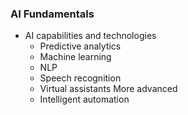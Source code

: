 ### AI Fundamentals
* AI capabilities and technologies
  * Predictive analytics
  * Machine learning
  * NLP
  * Speech recognition
  * Virtual assistants
More advanced
  * Intelligent automation
